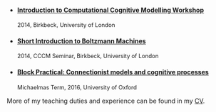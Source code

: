 <ul class="cv">
 
<li class="cv">
 <h4 style= "text-decoration:underline"><a href="//sites.google.com/site/introcompcog/">Introduction to Computational Cognitive Modelling Workshop</a></h4>
 <p style="font-size: 0.9em">2014, Birkbeck, University of London</p></li>

<li class="cv">
 <h4 style= "text-decoration:underline"><a href="/doc/BM.pdf">Short Introduction to Boltzmann Machines</a></h4>
 <p style="font-size: 0.9em">2014, CCCM Seminar, Birkbeck, University of London</p></li>

<li class="cv">
 <h4 style= "text-decoration:underline"><a href="/connectionism/">Block Practical: Connectionist models and cognitive processes</a></h4>
 <p style="font-size: 0.9em">Michaelmas Term, 2016, University of Oxford</p></li>

</ul>
More of my teaching duties and experience can be found in my <a href="/doc/cv_olivia_guest.pdf">CV</a>.

